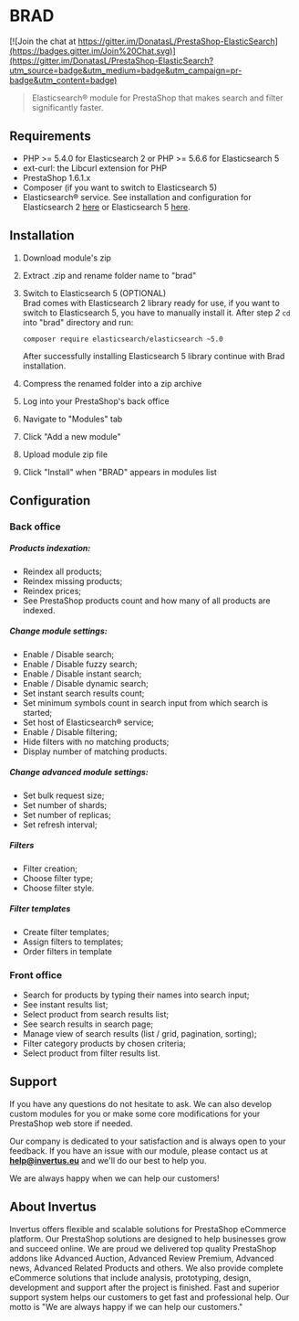 # BRAD

[![Join the chat at https://gitter.im/DonatasL/PrestaShop-ElasticSearch](https://badges.gitter.im/Join%20Chat.svg)](https://gitter.im/DonatasL/PrestaShop-ElasticSearch?utm_source=badge&utm_medium=badge&utm_campaign=pr-badge&utm_content=badge)

> Elasticsearch® module for PrestaShop that makes search and filter significantly faster.

## Requirements

* PHP >= 5.4.0 for Elasticsearch 2 or PHP >= 5.6.6 for Elasticsearch 5
* ext-curl: the Libcurl extension for PHP
* PrestaShop 1.6.1.x
* Composer (if you want to switch to Elasticsearch 5)
* Elasticsearch® service. See installation and configuration for Elasticsearch 2
[here](https://www.elastic.co/guide/en/elasticsearch/reference/2.4/_installation.html) or Elasticsearch 5 [here](https://www.elastic.co/guide/en/elasticsearch/reference/5.0/_installation.html).

## Installation

1. Download module's zip
2. Extract .zip and rename folder name to "brad"
3. Switch to Elasticsearch 5 (OPTIONAL)  
    Brad comes with Elasticsearch 2 library ready for use, if you want to switch to Elasticsearch 5, you have to manually     install it. After step *2* `cd` into "brad" directory and run:
    
    ```
    composer require elasticsearch/elasticsearch ~5.0
    ```  
    
    After successfully installing Elasticsearch 5 library continue with Brad installation.
4. Compress the renamed folder into a zip archive
5. Log into your PrestaShop's back office
6. Navigate to "Modules" tab
7. Click "Add a new module"
8. Upload module zip file
9. Click "Install" when "BRAD" appears in modules list

## Configuration

### Back office

##### Products indexation:
* Reindex all products;
* Reindex missing products;
* Reindex prices;
* See PrestaShop products count and how many of all products are indexed.

##### Change module settings:
* Enable / Disable search;
* Enable / Disable fuzzy search;
* Enable / Disable instant search;
* Enable / Disable dynamic search;
* Set instant search results count;
* Set minimum symbols count in search input from which search is started;
* Set host of Elasticsearch® service;
* Enable / Disable filtering;
* Hide filters with no matching products;
* Display number of matching products.
    
##### Change advanced module settings:
* Set bulk request size;
* Set number of shards;
* Set number of replicas;
* Set refresh interval;

##### Filters
* Filter creation;
* Choose filter type;
* Choose filter style.
 
##### Filter templates
* Create filter templates;
* Assign filters to templates;
* Order filters in template
 
### Front office

* Search for products by typing their names into search input;
* See instant results list;
* Select product from search results list;
* See search results in search page;
* Manage view of search results (list / grid, pagination, sorting);
* Filter category products by chosen criteria;
* Select product from filter results list.

## Support
 
If you have any questions do not hesitate to ask. We can also develop custom modules for you or make some core modifications for your PrestaShop web store if needed.
 
Our company is dedicated to your satisfaction and is always open to your feedback. If you have an issue with our module, please contact us at **[help@invertus.eu](mailto:help@invertus.eu?subject=Color%20Picker%20in%20products%20list%20Simple%20support)** and we'll do our best to help you.
 
We are always happy when we can help our customers!

## About Invertus

Invertus offers flexible and scalable solutions for PrestaShop eCommerce platform. Our PrestaShop solutions are designed to help businesses grow and succeed online. We are proud we delivered top quality PrestaShop addons like Advanced Auction, Advanced Review Premium, Advanced news, Advanced Related Products and others. We also provide complete eCommerce solutions that include analysis, prototyping, design, development and support after the project is finished. Fast and superior support system helps our customers to get fast and professional help. Our motto is "We are always happy if we can help our customers."

